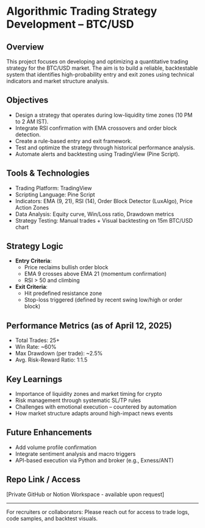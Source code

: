 # Algorithmic Trading Strategy Development – BTC/USD

## Overview
This project focuses on developing and optimizing a quantitative trading strategy for the BTC/USD market. The aim is to build a reliable, backtestable system that identifies high-probability entry and exit zones using technical indicators and market structure analysis.

## Objectives
- Design a strategy that operates during low-liquidity time zones (10 PM to 2 AM IST).
- Integrate RSI confirmation with EMA crossovers and order block detection.
- Create a rule-based entry and exit framework.
- Test and optimize the strategy through historical performance analysis.
- Automate alerts and backtesting using TradingView (Pine Script).

## Tools & Technologies
- Trading Platform: TradingView
- Scripting Language: Pine Script
- Indicators: EMA (9, 21), RSI (14), Order Block Detector (LuxAlgo), Price Action Zones
- Data Analysis: Equity curve, Win/Loss ratio, Drawdown metrics
- Strategy Testing: Manual trades + Visual backtesting on 15m BTC/USD chart

## Strategy Logic
- **Entry Criteria**:
  - Price reclaims bullish order block
  - EMA 9 crosses above EMA 21 (momentum confirmation)
  - RSI > 50 and climbing
- **Exit Criteria**:
  - Hit predefined resistance zone
  - Stop-loss triggered (defined by recent swing low/high or order block)

## Performance Metrics (as of April 12, 2025)
- Total Trades: 25+
- Win Rate: ~60%
- Max Drawdown (per trade): ~2.5%
- Avg. Risk-Reward Ratio: 1:1.5

## Key Learnings
- Importance of liquidity zones and market timing for crypto
- Risk management through systematic SL/TP rules
- Challenges with emotional execution – countered by automation
- How market structure adapts around high-impact news events

## Future Enhancements
- Add volume profile confirmation
- Integrate sentiment analysis and macro triggers
- API-based execution via Python and broker (e.g., Exness/ANT)

## Repo Link / Access
[Private GitHub or Notion Workspace - available upon request]

---
For recruiters or collaborators: Please reach out for access to trade logs, code samples, and backtest visuals.

